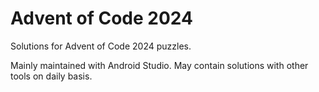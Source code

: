 # Advent of Code 2024

Solutions for Advent of Code 2024 puzzles.

Mainly maintained with Android Studio.
May contain solutions with other tools on daily basis.


